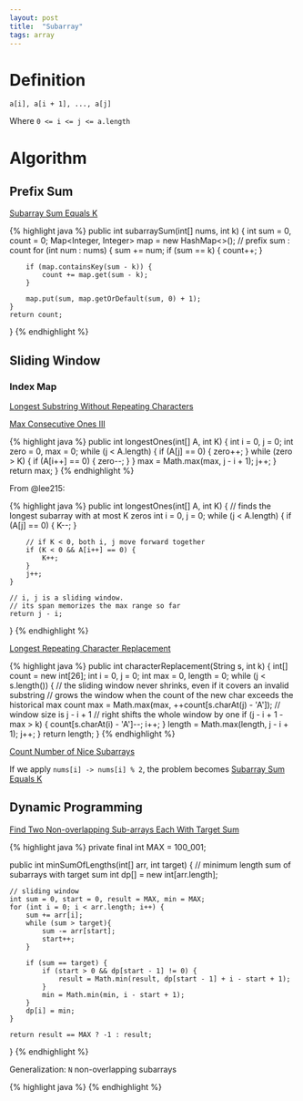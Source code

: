 ```yaml
---
layout: post
title:  "Subarray"
tags: array
---
```

# Definition
```
a[i], a[i + 1], ..., a[j]
```
Where `0 <= i <= j <= a.length`

# Algorithm

## Prefix Sum

[Subarray Sum Equals K][subarray-sum-equals-k]

{% highlight java %}
public int subarraySum(int[] nums, int k) {
    int sum = 0, count = 0;
    Map<Integer, Integer> map = new HashMap<>();  // prefix sum : count
    for (int num : nums) {
        sum += num;
        if (sum == k) {
            count++;
        }

        if (map.containsKey(sum - k)) {
            count += map.get(sum - k);
        }

        map.put(sum, map.getOrDefault(sum, 0) + 1);
    }
    return count;
}
{% endhighlight %}

## Sliding Window
### Index Map
[Longest Substring Without Repeating Characters][longest-substring-without-repeating-characters]

[Max Consecutive Ones III][max-consecutive-ones-iii]

{% highlight java %}
public int longestOnes(int[] A, int K) {
    int i = 0, j = 0;
    int zero = 0, max = 0;
    while (j < A.length) {
        if (A[j] == 0) {
            zero++;
        }
        while (zero > K) {
            if (A[i++] == 0) {
                zero--;
            }
        }
        max = Math.max(max, j - i + 1);
        j++;
    }
    return max;
}
{% endhighlight %}

From @lee215:

{% highlight java %}
public int longestOnes(int[] A, int K) {
    // finds the longest subarray with at most K zeros
    int i = 0, j = 0;
    while (j < A.length) {
        if (A[j] == 0) {
            K--;
        }

        // if K < 0, both i, j move forward together
        if (K < 0 && A[i++] == 0) {
            K++;
        }
        j++;
    }

    // i, j is a sliding window.
    // its span memorizes the max range so far
    return j - i;
}
{% endhighlight %}

[Longest Repeating Character Replacement][longest-repeating-character-replacement]

{% highlight java %}
public int characterReplacement(String s, int k) {
    int[] count = new int[26];
    int i = 0, j = 0;
    int max = 0, length = 0;
    while (j < s.length()) {
        // the sliding window never shrinks, even if it covers an invalid substring
        // grows the window when the count of the new char exceeds the historical max count
        max = Math.max(max, ++count[s.charAt(j) - 'A']);
        // window size is j - i + 1
        // right shifts the whole window by one
        if (j - i + 1 - max > k) {
            count[s.charAt(i) - 'A']--;
            i++;
        }
        length = Math.max(length, j - i + 1);
        j++;
    }
    return length;
}
{% endhighlight %}

[Count Number of Nice Subarrays][count-number-of-nice-subarrays]

If we apply `nums[i] -> nums[i] % 2`, the problem becomes [Subarray Sum Equals K][subarray-sum-equals-k]

## Dynamic Programming

[Find Two Non-overlapping Sub-arrays Each With Target Sum][find-two-non-overlapping-sub-arrays-each-with-target-sum]

{% highlight java %}
private final int MAX = 100_001;

public int minSumOfLengths(int[] arr, int target) {
    // minimum length sum of subarrays with target sum
    int dp[] = new int[arr.length];

    // sliding window
    int sum = 0, start = 0, result = MAX, min = MAX;
    for (int i = 0; i < arr.length; i++) {
        sum += arr[i];
        while (sum > target){
            sum -= arr[start];
            start++;
        }

        if (sum == target) {
            if (start > 0 && dp[start - 1] != 0) {
                result = Math.min(result, dp[start - 1] + i - start + 1);
            }
            min = Math.min(min, i - start + 1);
        }
        dp[i] = min;
    }

    return result == MAX ? -1 : result;
}
{% endhighlight %}

Generalization: `N` non-overlapping subarrays

{% highlight java %}
{% endhighlight %}

[count-number-of-nice-subarrays]: https://leetcode.com/problems/count-number-of-nice-subarrays/
[find-two-non-overlapping-sub-arrays-each-with-target-sum]: https://leetcode.com/problems/find-two-non-overlapping-sub-arrays-each-with-target-sum/
[longest-repeating-character-replacement]: https://leetcode.com/problems/longest-repeating-character-replacement/
[longest-substring-without-repeating-characters]: https://leetcode.com/problems/longest-substring-without-repeating-characters/
[max-consecutive-ones-iii]: https://leetcode.com/problems/max-consecutive-ones-iii/
[subarray-sum-equals-k]: https://leetcode.com/problems/subarray-sum-equals-k/
